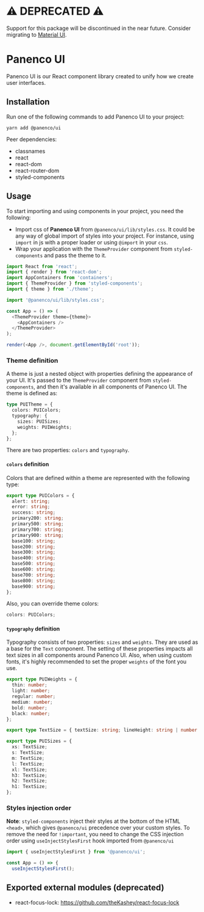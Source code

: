 # ⚠️ DEPRECATED ⚠️

Support for this package will be discontinued in the near future. Consider migrating to [Material UI](https://material-ui.com/).

# Panenco UI

Panenco UI is our React component library created to unify how we create user interfaces.

## Installation

Run one of the following commands to add Panenco UI to your project:

```
yarn add @panenco/ui
```

Peer dependencies:

- classnames
- react
- react-dom
- react-router-dom
- styled-components

## Usage

To start importing and using components in your project, you need the following:

- Import css of **Panenco UI** from `@panenco/ui/lib/styles.css`. It could be any way of global import of styles into your project. For instance, using `import` in js with a proper loader or using `@import` in your `css`.
- Wrap your application with the `ThemeProvider` component from `styled-components` and pass the theme to it.

```javascript
import React from 'react';
import { render } from 'react-dom';
import AppContainers from 'containers';
import { ThemeProvider } from 'styled-components';
import { theme } from './theme';

import '@panenco/ui/lib/styles.css';

const App = () => (
  <ThemeProvider theme={theme}>
    <AppContainers />
  </ThemeProvider>
);

render(<App />, document.getElementById('root'));
```

### Theme definition

A theme is just a nested object with properties defining the appearance of your UI. It's passed to the `ThemeProvider` component from `styled-components`, and then it's available in all components of Panenco UI. The theme is defined as:

```typescript
type PUITheme = {
  colors: PUIColors;
  typography: {
    sizes: PUISizes;
    weights: PUIWeights;
  };
};
```

There are two properties: `colors` and `typography`.

#### `colors` definition

Colors that are defined within a theme are represented with the following type:

```typescript
export type PUIColors = {
  alert: string;
  error: string;
  success: string;
  primary200: string;
  primary500: string;
  primary700: string;
  primary900: string;
  base100: string;
  base200: string;
  base300: string;
  base400: string;
  base500: string;
  base600: string;
  base700: string;
  base800: string;
  base900: string;
};
```

Also, you can override theme colors:

```typescript
colors: PUIColors;
```

#### `typography` definition

Typography consists of two properties: `sizes` and `weights`. They are used as a base for the `Text` component. The setting of these properties impacts all text sizes in all components around Panenco UI. Also, when using custom fonts, it's highly recommended to set the proper `weights` of the font you use.

```typescript
export type PUIWeights = {
  thin: number;
  light: number;
  regular: number;
  medium: number;
  bold: number;
  black: number;
};

export type TextSize = { textSize: string; lineHeight: string | number };

export type PUISizes = {
  xs: TextSize;
  s: TextSize;
  m: TextSize;
  l: TextSize;
  xl: TextSize;
  h3: TextSize;
  h2: TextSize;
  h1: TextSize;
};
```

### Styles injection order

**Note**: `styled-components` inject their styles at the bottom of the HTML `<head>`, which gives `@panenco/ui` precedence over your custom styles. To remove the need for `!important`, you need to change the CSS injection order using `useInjectStylesFirst` hook imported from `@panenco/ui`

```typescript
import { useInjectStylesFirst } from '@panenco/ui';

const App = () => {
  useInjectStylesFirst();
```

## Exported external modules (deprecated)

- react-focus-lock: https://github.com/theKashey/react-focus-lock
